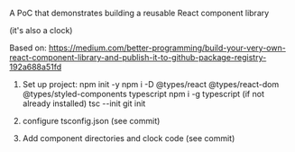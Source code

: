 A PoC that demonstrates building a reusable React component library

(it's also a clock)

Based on:
https://medium.com/better-programming/build-your-very-own-react-component-library-and-publish-it-to-github-package-registry-192a688a51fd


1) Set up project:
npm init -y
npm i -D @types/react @types/react-dom @types/styled-components typescript
npm i -g typescript (if not already installed)
tsc --init
git init

2) configure tsconfig.json (see commit)

3) Add component directories and clock code (see commit)